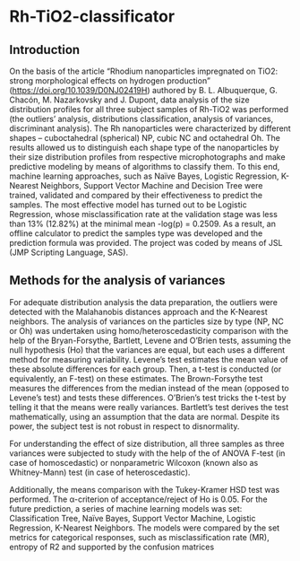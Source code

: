 # Rh-TiO2-classificator

## Introduction

On the basis of the article “Rhodium nanoparticles impregnated on TiO2: strong morphological effects on hydrogen production” (https://doi.org/10.1039/D0NJ02419H) authored by B. L. Albuquerque, G. Chacón, M. Nazarkovsky and J. Dupont, data analysis of the size distribution profiles for all three subject samples of Rh-TiO2 was performed (the outliers’ analysis, distributions classification, analysis of variances, discriminant analysis). The Rh nanoparticles were characterized by different shapes – cuboctahedral (spherical) NP, cubic NC and octahedral Oh. The results allowed us to distinguish each shape type of the nanoparticles by their size distribution profiles from respective microphotographs and make predictive modeling by means of algorithms to classify them. To this end, machine learning approaches, such as Naïve Bayes, Logistic Regression, K-Nearest Neighbors, Support Vector Machine and Decision Tree were trained, validated and compared by their effectiveness to predict the samples. The most effective model has turned out to be Logistic Regression, whose misclassification rate at the validation stage was less than 13% (12.82%) at the minimal mean -log(p) = 0.2509. As a result, an offline calculator to predict the samples type was developed and the prediction formula was provided. The project was coded by means of JSL (JMP Scripting Language, SAS).

## Methods for the analysis of variances

For adequate distribution analysis the data preparation, the outliers were detected with the Malahanobis distances approach and the K-Nearest neighbors. 
The analysis of variances on the particles size by type (NP, NC or Oh) was undertaken using homo/heteroscedasticity comparison with the help of the Bryan-Forsythe, Bartlett, Levene and O’Brien tests, assuming the null hypothesis (Ho) that the variances are equal, but each uses a different method for measuring variability. Levene’s test estimates the mean value of these absolute differences for each group. Then, a t-test is conducted (or equivalently, an F-test) on these estimates. The Brown-Forsythe test measures the differences from the median instead of the mean (opposed to Levene’s test) and tests these differences. O’Brien’s test tricks the t-test by telling it that the means were really variances. Bartlett’s test derives the test mathematically, using an assumption that the data are normal. Despite its power, the subject test is not robust in respect to disnormality. 

For understanding the effect of size distribution, all three samples as three variances were subjected to study with the help of the of ANOVA F-test (in case of homoscedastic) or nonparametric Wilcoxon (known also as Whitney-Mann) test (in case of heteroscedastic). 

Additionally, the means comparison with the Tukey-Kramer HSD test was performed. The α-criterion of acceptance/reject of Ho is 0.05. 
For the future prediction, a series of machine learning models was set: Classification Tree, Naïve Bayes, Support Vector Machine, Logistic Regression, K-Nearest Neighbors. The models were compared by the set metrics for categorical responses, such as misclassification rate (MR), entropy of R2 and supported by the confusion matrices







